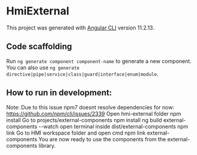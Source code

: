 # HmiExternal

This project was generated with [Angular CLI](https://github.com/angular/angular-cli) version 11.2.13.

## Code scaffolding

Run `ng generate component component-name` to generate a new component. You can also use `ng generate directive|pipe|service|class|guard|interface|enum|module`.

## How to run in development:
Note: Due to this issue npm7 doesnt resolve dependencies for now: https://github.com/npm/cli/issues/2339
Open hmi-external folder
npm install
Go to projects/external-components
npm install
ng build external-components --watch
open terminal inside dist/external-components
npm link
Go to HMI workspace folder and open cmd
npm link external-components
You are now ready to use the components from the external-components library.
